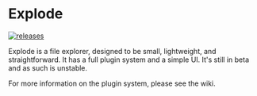 # Explode
[![releases](https://img.shields.io/github/downloads/SamPoulton/Explode/total.svg)]()

Explode is a file explorer, designed to be small, lightweight, and straightforward. It has a full plugin system and a simple UI. It's still in beta and as such is unstable.

For more information on the plugin system, please see the wiki.
